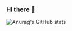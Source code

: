### Hi there 👋

![Anurag's GitHub stats](https://github-readme-stats.vercel.app/api?weihubeats=weihubeats&show_icons=true&theme=onedark)


